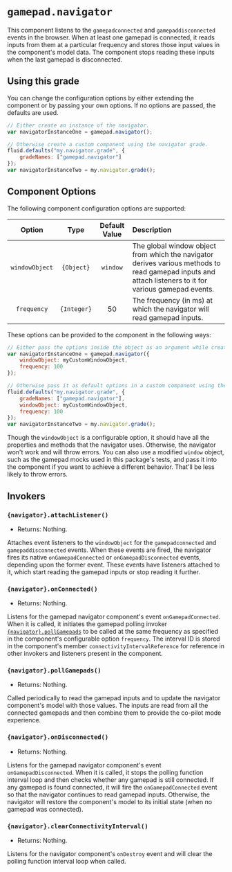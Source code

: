 <!--
Copyright (c) 2023 The Gamepad Navigator Authors
See the AUTHORS.md file at the top-level directory of this distribution and at
https://github.com/fluid-lab/gamepad-navigator/raw/main/AUTHORS.md.

Licensed under the BSD 3-Clause License. You may not use this file except in
compliance with this License.

You may obtain a copy of the BSD 3-Clause License at
https://github.com/fluid-lab/gamepad-navigator/blob/main/LICENSE
-->

# `gamepad.navigator`

This component listens to the `gamepadconnected` and `gamepaddisconnected` events in the browser. When at least one
gamepad is connected, it reads inputs from them at a particular frequency and stores those input values in the
component's model data. The component stops reading these inputs when the last gamepad is disconnected.

## Using this grade

You can change the configuration options by either extending the component or by passing your own options. If no
options are passed, the defaults are used.

``` javascript
// Either create an instance of the navigator.
var navigatorInstanceOne = gamepad.navigator();

// Otherwise create a custom component using the navigator grade.
fluid.defaults("my.navigator.grade", {
    gradeNames: ["gamepad.navigator"]
});
var navigatorInstanceTwo = my.navigator.grade();
```

## Component Options

The following component configuration options are supported:

| Option | Type | Default Value | Description |
| :---: | :---: | :---: | :--- |
| `windowObject` | `{Object}` | `window` | The global window object from which the navigator derives various methods to read gamepad inputs and attach listeners to it for various gamepad events. |
| `frequency` | `{Integer}` | 50 | The frequency (in ms) at which the navigator will read gamepad inputs. |

These options can be provided to the component in the following ways:

```javascript
// Either pass the options inside the object as an argument while creating an instance of the navigator.
var navigatorInstanceOne = gamepad.navigator({
    windowObject: myCustomWindowObject,
    frequency: 100
});

// Otherwise pass it as default options in a custom component using the navigator grade.
fluid.defaults("my.navigator.grade", {
    gradeNames: ["gamepad.navigator"],
    windowObject: myCustomWindowObject,
    frequency: 100
});
var navigatorInstanceTwo = my.navigator.grade();
```

Though the `windowObject` is a configurable option, it should have all the properties and methods that the navigator
uses. Otherwise, the navigator won't work and will throw errors. You can also use a modified `window` object, such as
the gamepad mocks used in this package's tests, and pass it into the component if you want to achieve a different
behavior. That'll be less likely to throw errors.

## Invokers

### `{navigator}.attachListener()`

- Returns: Nothing.

Attaches event listeners to the `windowObject` for the `gamepadconnected` and `gamepaddisconnected` events. When these
events are fired, the navigator fires its native `onGamepadConnected` or `onGamepadDisconnected` events, depending upon
the former event. These events have listeners attached to it, which start reading the gamepad inputs or stop reading it
further.

### `{navigator}.onConnected()`

- Returns: Nothing.

Listens for the gamepad navigator component's event `onGamepadConnected`. When it is called, it initiates the gamepad
polling invoker [`{navigator}.pollGamepads`](#navigatorpollgamepads) to be called at the same frequency as specified in
the component's configurable option `frequency`. The interval ID is stored in the component's member
`connectivityIntervalReference` for reference in other invokers and listeners present in the component.

### `{navigator}.pollGamepads()`

- Returns: Nothing.

Called periodically to read the gamepad inputs and to update the navigator component's model with those values. The
inputs are read from all the connected gamepads and then combine them to provide the co-pilot mode experience.

### `{navigator}.onDisconnected()`

- Returns: Nothing.

Listens for the gamepad navigator component's event `onGamepadDisconnected`. When it is called, it stops the polling
function interval loop and then checks whether any gamepad is still connected. If any gamepad is found connected, it
will fire the `onGamepadConnected` event so that the navigator continues to read gamepad inputs. Otherwise, the
navigator will restore the component's model to its initial state (when no gamepad was connected).

### `{navigator}.clearConnectivityInterval()`

- Returns: Nothing.

Listens for the navigator component's `onDestroy` event and will clear the polling function interval loop when called.
